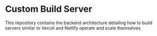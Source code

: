 # Custom Build Server
This repository contains the backend architecture detailing how to build servers similar to Vercel and Netlify operate and scale themselves

